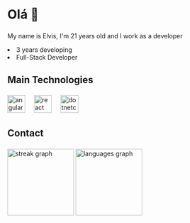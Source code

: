 <h1 align="left">Olá 👋</h1>

###

<p align="left">My name is Elvis, I'm 21 years old and I work as a developer</p>

<li>3 years developing</li>
<li>Full-Stack Developer</li>

###

<h2 align="left">Main Technologies</h2>

###

<div align="left">
  <img src="https://cdn.jsdelivr.net/gh/devicons/devicon/icons/angularjs/angularjs-original.svg" height="40" alt="angularjs logo"  />
  <img width="12" />
  <img src="https://cdn.jsdelivr.net/gh/devicons/devicon/icons/react/react-original.svg" height="40" alt="react logo"  />
  <img width="12" />
  <img src="https://cdn.jsdelivr.net/gh/devicons/devicon/icons/dotnetcore/dotnetcore-original.svg" height="40" alt="dotnetcore logo"  />
</div>

###

<h2 align="left">Contact</h2>

###

<div align="left">
  <img src="https://streak-stats.demolab.com?user=elvisclaudino&locale=en&mode=daily&theme=moltack&hide_border=false&border_radius=5&order=3" height="150" alt="streak graph"  />
  <img src="https://github-readme-stats.vercel.app/api/top-langs?username=elvisclaudino&locale=en&hide_title=true&layout=compact&card_width=320&langs_count=6&theme=moltack&hide_border=false&order=2" height="150" alt="languages graph"  />
</div>

###
